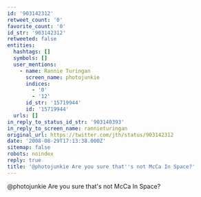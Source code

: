 ```yaml
---
id: '903142312'
retweet_count: '0'
favorite_count: '0'
id_str: '903142312'
retweeted: false
entities:
  hashtags: []
  symbols: []
  user_mentions:
    - name: Rannie Turingan
      screen_name: photojunkie
      indices:
        - '0'
        - '12'
      id_str: '15719944'
      id: '15719944'
  urls: []
in_reply_to_status_id_str: '903140393'
in_reply_to_screen_name: rannieturingan
original_url: https://twitter.com/jth/status/903142312
date: '2008-08-29T17:13:38.000Z'
sitemap: false
robots: noindex
reply: true
title: '@photojunkie Are you sure that''s not McCa In Space?'
---
```


@photojunkie Are you sure that's not McCa In Space?